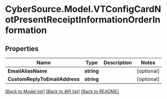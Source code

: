 # CyberSource.Model.VTConfigCardNotPresentReceiptInformationOrderInformation
## Properties

Name | Type | Description | Notes
------------ | ------------- | ------------- | -------------
**EmailAliasName** | **string** |  | [optional] 
**CustomReplyToEmailAddress** | **string** |  | [optional] 

[[Back to Model list]](../README.md#documentation-for-models) [[Back to API list]](../README.md#documentation-for-api-endpoints) [[Back to README]](../README.md)

